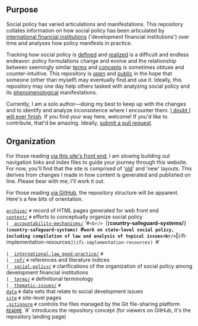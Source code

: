## Purpose

Social policy has varied articulations and manifestations. This repository collates information on how social policy has been articulated by [international financial institutions](http://applied-anthro.com/terms/ifi/) ('development financial institutions') over time and analyses how policy manifests in practice. 

Tracking how social policy is [defined](http://applied-anthro.com/context/) and [realized](https://github.com/aaronkyle/social-development/tree/master/context/thematic-issues/) is a difficult and endless endeavor: policy formulations change and evolve and the relationship between seemingly similar [terms](http://applied-anthro.com/category/terminology.html) and [concepts](https://github.com/aaronkyle/social-development/tree/master/context) is sometimes obtuse and counter-intuitive. This repository is [open](./license.md) and [public](https://github.com/aaronkyle/social-development) in the hope that someone (other than myself) may eventually find and use it. Ideally, this repository may one day help others tasked with analyzing social policy and its [phenomenological](https://en.wikipedia.org/wiki/Phenomenology_(philosophy)) manifestations. 

Currently, I am a solo author&mdash;doing my best to keep up with the changes and to identify and analyze inconsistence where I encounter them. [I doubt I will ever finish](./disclaimer.md). If you find your way here, welcome!  If you'd like to contribute, that'd be amazing. Ideally, [submit a pull request](https://help.github.com/articles/about-pull-requests/).


## Organization

For those reading [via this site's front end](http://applied-anthro.com/), I am slowing building out navigation links and index files to guide your journey through this website.  For now, you'll find that the site is comprised of '[old](http://applied-anthro.com/terms/social-policy/)' and 'new' layouts.  This derives from changes I made in how content is generated and published on line.  Please bear with me; I'll work it out.

For those reading [via GitHub](https://github.com/aaronkyle/social-development), the repository structure will be apparent.  Here's a few bits of orientation.

[`archive/`](archive)	`#` record of HTML pages generated for web front end<br/>
[`context/`](context)	`#` efforts to conceptually organize social policy<br/>
`|__`[`accountability-mechanisms/`](accountability-mechanisms`) `#`<br/>
`|__`[`country-safeguard-systems/`](country-safeguard-systems) `#` work on state-level social policy, including compilation of law and analysis of topical issues<br/>
`|__`[`ifi-implementation-resources`](ifi-implementation-resources) `#`<br/>
  
`|__`[`international-law_good-practice/`](international-law_good-practice) `#`<br/>
`|__`[`ref/`](ref/) `#` references and literature indices<br/>
`|__`[`social-policy/`](social-policy) `#` clarifications of the organization of social policy among development financial institutions<br/>
`|__`[`terms/`](terms/) `#` definitional terminology<br/>
`|__`[`thematic-issues/`](thematic-issues) `#`<br/>
[`data`](data) `#` data sets that relate to social development issues<br/>
[`site`](site) `#` site-level pages<br/>
[`.gitignore`](.gitignore) `#` controls the files managed by the Git file-sharing platform<br/>
[`README`](README`) `#` introduces the repository concept (for viewers on GitHub, it's the repository landing page)


